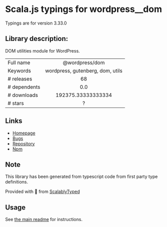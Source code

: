 
# Scala.js typings for wordpress__dom

Typings are for version 3.33.0

## Library description:
DOM utilities module for WordPress.

|                    |                 |
| ------------------ | :-------------: |
| Full name          | @wordpress/dom |
| Keywords           | wordpress, gutenberg, dom, utils |
| # releases         | 68 |
| # dependents       | 0.0 |
| # downloads        | 192375.33333333334 |
| # stars            | ? |

## Links
- [Homepage](https://github.com/WordPress/gutenberg/tree/HEAD/packages/dom/README.md)
- [Bugs](https://github.com/WordPress/gutenberg/issues)
- [Repository](https://github.com/WordPress/gutenberg)
- [Npm](https://www.npmjs.com/package/%40wordpress%2Fdom)
    


## Note
This library has been generated from typescript code from first party type definitions.

Provided with :purple_heart: from [ScalablyTyped](https://github.com/oyvindberg/ScalablyTyped)

## Usage
See [the main readme](../../readme.md) for instructions.


